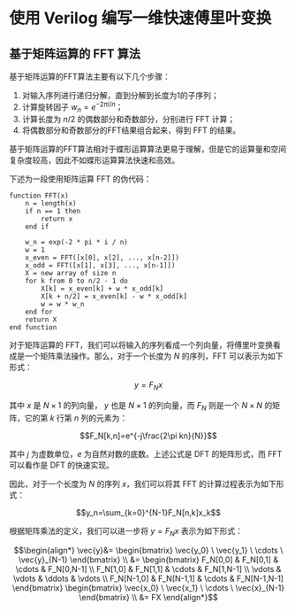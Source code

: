 # 使用 Verilog 编写一维快速傅里叶变换

## 基于矩阵运算的 FFT 算法

基于矩阵运算的FFT算法主要有以下几个步骤：

  1. 对输入序列进行递归分解，直到分解到长度为1的子序列；
  2. 计算旋转因子 $w_n = e^{-2\pi i/n}$；
  3. 计算长度为 $n/2$ 的偶数部分和奇数部分，分别进行 FFT 计算；
  4. 将偶数部分和奇数部分的FFT结果组合起来，得到 FFT 的结果。

基于矩阵运算的FFT算法相对于蝶形运算算法更易于理解，但是它的运算量和空间复杂度较高，因此不如蝶形运算算法快速和高效。

下述为一段使用矩阵运算 FFT 的伪代码：
```
function FFT(x)
    n = length(x)
    if n == 1 then
        return x
    end if

    w_n = exp(-2 * pi * i / n)
    w = 1
    x_even = FFT([x[0], x[2], ..., x[n-2]])
    x_odd = FFT([x[1], x[3], ..., x[n-1]])
    X = new array of size n
    for k from 0 to n/2 - 1 do
        X[k] = x_even[k] + w * x_odd[k]
        X[k + n/2] = x_even[k] - w * x_odd[k]
        w = w * w_n
    end for
    return X
end function
```

对于矩阵运算的 FFT，我们可以将输入的序列看成一个列向量，将傅里叶变换看成是一个矩阵乘法操作。那么，对于一个长度为 $N$ 的序列，FFT 可以表示为如下形式：

$$y = F_Nx$$

其中 $x$ 是 $N\times1$ 的列向量， $y$ 也是 $N\times1$ 的列向量，而 $F_N$ 则是一个 $N\times N$ 的矩阵，它的第 $k$ 行第 $n$ 列的元素为：

$$F_N[k,n]=e^{-j\frac{2\pi kn}{N}}$$

其中 $j$ 为虚数单位，$e$ 为自然对数的底数。上述公式是 DFT 的矩阵形式，而 FFT 可以看作是 DFT 的快速实现。

因此，对于一个长度为 $N$ 的序列 $x$，我们可以将其 FFT 的计算过程表示为如下形式：

$$y_n=\sum_{k=0}^{N-1}F_N[n,k]x_k$$

根据矩阵乘法的定义，我们可以进一步将 $y=F_Nx$ 表示为如下形式：

$$\begin{align*}
\vec{y}&= \begin{bmatrix} 
\vec{y_0} \ \vec{y_1} \ \cdots \ \vec{y}_{N-1} 
\end{bmatrix} \\
&= \begin{bmatrix} 
F_N[0,0] & F_N[0,1] & \cdots & F_N[0,N-1] \\
F_N[1,0] & F_N[1,1] & \cdots & F_N[1,N-1] \\ 
\vdots & \vdots & \ddots & \vdots \\ 
F_N[N-1,0] & F_N[N-1,1] & \cdots & F_N[N-1,N-1] 
\end{bmatrix} 
\begin{bmatrix} 
\vec{x_0} \ \vec{x_1} \ \cdots \ \vec{x}_{N-1} 
\end{bmatrix} \\
&= FX
\end{align*}$$

